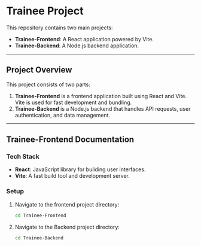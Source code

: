# Trainee Project

This repository contains two main projects:

- **Trainee-Frontend**: A React application powered by Vite.
- **Trainee-Backend**: A Node.js backend application.


---

## Project Overview

This project consists of two parts:

1. **Trainee-Frontend** is a frontend application built using React and Vite. Vite is used for fast development and bundling.
2. **Trainee-Backend** is a Node.js backend that handles API requests, user authentication, and data management.

---

## Trainee-Frontend Documentation

### Tech Stack
- **React**: JavaScript library for building user interfaces.
- **Vite**: A fast build tool and development server.

### Setup

1. Navigate to the frontend project directory:

   ```bash
   cd Trainee-Frontend


2. Navigate to the Backend project directory:

   ```bash
   cd Trainee-Backend
